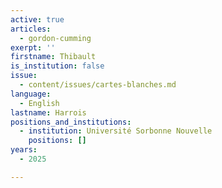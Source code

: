 ```yaml
---
active: true
articles:
  - gordon-cumming
exerpt: ''
firstname: Thibault
is_institution: false
issue:
  - content/issues/cartes-blanches.md
language:
  - English
lastname: Harrois
positions_and_institutions:
  - institution: Université Sorbonne Nouvelle
    positions: []
years:
  - 2025

---
```

